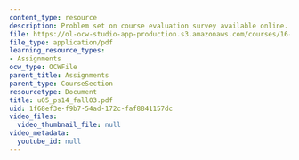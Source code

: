 ```yaml
---
content_type: resource
description: Problem set on course evaluation survey available online.
file: https://ol-ocw-studio-app-production.s3.amazonaws.com/courses/16-01-unified-engineering-i-ii-iii-iv-fall-2005-spring-2006/1f68ef3ef9b754ad172cfaf8841157dc_u05_ps14_fall03.pdf
file_type: application/pdf
learning_resource_types:
- Assignments
ocw_type: OCWFile
parent_title: Assignments
parent_type: CourseSection
resourcetype: Document
title: u05_ps14_fall03.pdf
uid: 1f68ef3e-f9b7-54ad-172c-faf8841157dc
video_files:
  video_thumbnail_file: null
video_metadata:
  youtube_id: null
---
```

